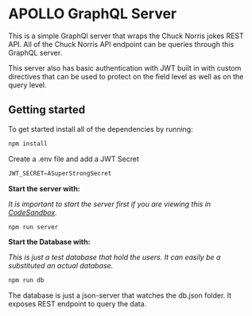 # APOLLO GraphQL Server

This is a simple GraphQl server that wraps the Chuck Norris jokes REST API. All of the Chuck Norris API endpoint can be queries through this GraphQL server.

This server also has basic authentication with JWT built in with custom directives that can be used to protect on the field level as well as on the query level.

## Getting started

To get started install all of the dependencies by running:

```javascript
npm install
```

Create a .env file and add a JWT Secret

```javascript
JWT_SECRET=ASuperStrongSecret
```

**Start the server with:**

_It is important to start the server first if you are viewing this in [CodeSandbox](https://codesandbox.io)._

```javascript
npm run server
```

**Start the Database with:**

_This is just a test database that hold the users. It can easily be a substituted an actual database._

```javascript
npm run db
```

The database is just a json-server that watches the db.json folder. It exposes REST endpoint to query the data.


